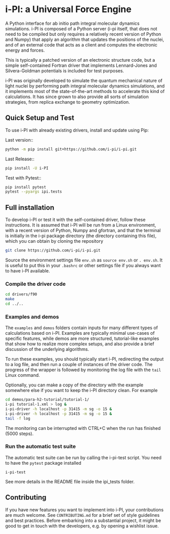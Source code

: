 i-PI: a Universal Force Engine
==============================

A Python interface for ab initio path integral molecular dynamics simulations.
i-PI is composed of a Python server (i-pi itself, that does not need to be
compiled but only requires a relatively recent version of Python and Numpy)
that apply an algorithm that updates the positions of the nuclei, and of an external
code that acts as a client and computes the electronic energy and forces.

This is typically a patched version of an electronic structure code, but a
simple self-contained Fortran driver that implements Lennard-Jones and
Silvera-Goldman potentials is included for test purposes.

i-PI was originally developed to simulate the quantum mechanical nature of light
nuclei by performing path integral molecular dynamics simulations,
and it implements most of the state-of-the-art methods to accelerate this kind of 
calculations. It has since grown to also provide all sorts of simulation 
strategies, from replica exchange to geometry optimization. 

Quick Setup and Test
--------------------

To use i-PI with already existing drivers, install and update using Pip:

Last version::
```bash
python -m pip install git+https://github.com/i-pi/i-pi.git
```

Last Release::
```bash
pip install -U i-PI
```

Test with Pytest::
```bash
pip install pytest
pytest --pyargs ipi.tests
```

Full installation
-----------------

To develop i-PI or test it with the self-contained driver, follow these
instructions. It is assumed that i-PI will
be run from a Linux environment, with a recent version of Python, Numpy and
gfortran, and that the terminal is initially in the i-pi package directory (the
directory containing this file), which you can obtain by cloning the repository
```bash
git clone https://github.com/i-pi/i-pi.git
```

Source the environment settings file `env.sh` as `source env.sh` or `.
env.sh`.  It is useful to put this in your `.bashrc` or other settings file if
you always want to have i-PI available.


### Compile the driver code

```bash
cd drivers/f90
make
cd ../..
```

### Examples and demos

The `examples` and `demos` folders contain inputs for many different types of
calculations based on i-PI. Examples are typically minimal use-cases of specific
features, while demos are more structured, tutorial-like examples that show how
to realize more complex setups, and also provide a brief discussion of the 
underlying algorithms.

To run these examples, you should typically start i-PI, redirecting the output to
a log file, and then run a couple of instances of the driver code. The progress
of the wrapper is followed by monitoring the log file with the `tail` Linux command.

Optionally, you can make a copy of the directory with the example somewhere
else if you want to keep the i-PI directory clean. For example

```bash
cd demos/para-h2-tutorial/tutorial-1/
i-pi tutorial-1.xml > log &
i-pi-driver -h localhost -p 31415 -m sg -o 15 &
i-pi-driver -h localhost -p 31415 -m sg -o 15 &
tail -f log
```

The monitoring can be interrupted with CTRL+C when the run has finished (5000 steps).


### Run the automatic test suite

The automatic test suite can be run by calling the i-pi-test script.
You need to have the `pytest` package installed

```
i-pi-test
```

See more details in the README file inside the ipi_tests folder.

Contributing
------------

If you have new features you want to implement into i-PI, your contributions are much welcome.
See `CONTRIBUTING.md` for a brief set of style guidelines and best practices. Before embarking
into a substantial project, it might be good to get in touch with the developers, e.g. by opening
a wishlist issue.
